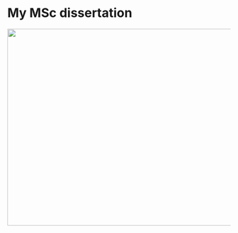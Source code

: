 # My MSc dissertation

<p align="center">
  <img width="844" height="446" src="./Cell segmentation and tracking using optical flow maps and Kalman filter.gif" data-zoomable>
</p>
